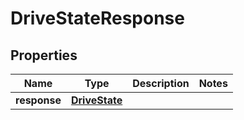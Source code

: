 # DriveStateResponse

## Properties
Name | Type | Description | Notes
------------ | ------------- | ------------- | -------------
**response** | [**DriveState**](DriveState.md) |  | 

